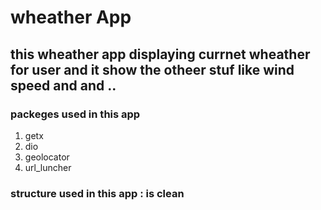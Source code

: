 # wheather App

## this wheather app displaying currnet wheather for user and it show the otheer stuf like wind speed and and ..

### packeges used in this app

1. getx
2. dio
3. geolocator
4. url_luncher

### structure used in this app : is clean
